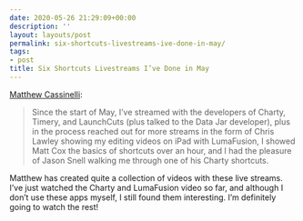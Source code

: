 ```yaml
---
date: 2020-05-26 21:29:09+00:00
description: ''
layout: layouts/post
permalink: six-shortcuts-livestreams-ive-done-in-may/
tags:
- post
title: Six Shortcuts Livestreams I’ve Done in May
---
```


<p><a href="https://www.matthewcassinelli.com/shortcuts-live_2020-05/">Matthew Cassinelli</a>:</p>
<blockquote>
<p>Since the start of May, I’ve streamed with the developers of Charty, Timery, and LaunchCuts (plus talked to the Data Jar developer), plus in the process reached out for more streams in the form of Chris Lawley showing my editing videos on iPad with LumaFusion, I showed Matt Cox the basics of shortcuts over an hour, and I had the pleasure of Jason Snell walking me through one of his Charty shortcuts.</p>
</blockquote>
<p>Matthew has created quite a collection of videos with these live streams. I&#8217;ve just watched the Charty and LumaFusion video so far, and although I don&#8217;t use these apps myself, I still found them interesting. I&#8217;m definitely going to watch the rest!</p>